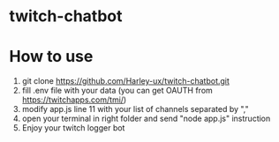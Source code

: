 # twitch-chatbot

# How to use 
1. git clone https://github.com/Harley-ux/twitch-chatbot.git
2. fill .env file with your data (you can get OAUTH from https://twitchapps.com/tmi/)
3. modify app.js line 11 with your list of channels separated by ","
4. open your terminal in right folder and send "node app.js" instruction
5. Enjoy your twitch logger bot
